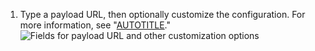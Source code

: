 1. Type a payload URL, then optionally customize the configuration. For more information, see "[AUTOTITLE](/webhooks-and-events/webhooks/creating-webhooks#creating-webhooks)."
   ![Fields for payload URL and other customization options](/assets/images/help/sponsors/webhook-payload-url.png)
